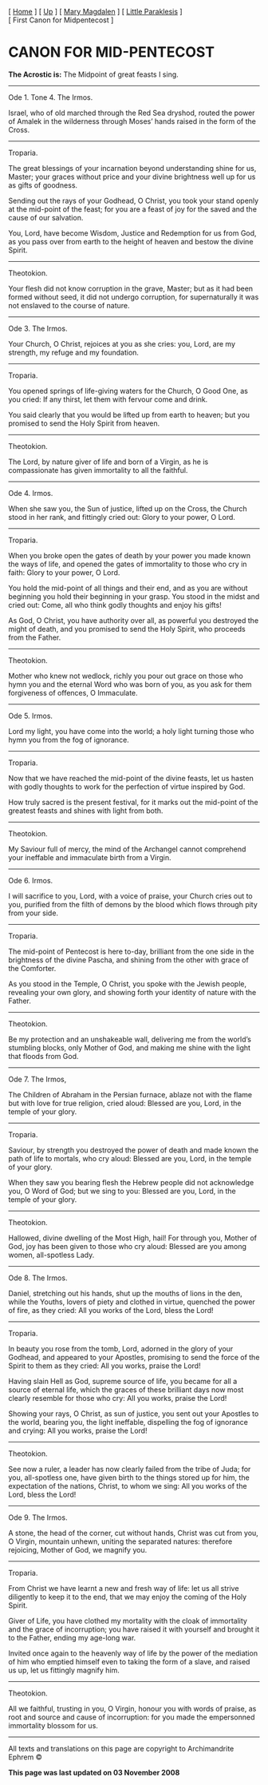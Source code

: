 \[ [Home](index.md) \] \[ [Up](theophan.md) \] \[ [Mary Magdalen](22julcan.md) \] \[ [Little Paraklesis](lparacan.md) \] \[ First Canon for Midpentecost \]

CANON FOR MID-PENTECOST
=======================

**The Acrostic is:**
The Midpoint of great feasts I sing.

****

Ode 1. Tone 4. The Irmos.

Israel, who of old marched through the Red Sea dryshod, routed the power of Amalek in the wilderness through Moses’ hands raised in the form of the Cross.

****

Troparia.

The great blessings of your incarnation beyond understanding shine for us, Master; your graces without price and your divine brightness well up for us as gifts of goodness.

Sending out the rays of your Godhead, O Christ, you took your stand openly at the mid-point of the feast; for you are a feast of joy for the saved and the cause of our salvation.

You, Lord, have become Wisdom, Justice and Redemption for us from God, as you pass over from earth to the height of heaven and bestow the divine Spirit.

****

Theotokion.

Your flesh did not know corruption in the grave, Master; but as it had been formed without seed, it did not undergo corruption, for supernaturally it was not enslaved to the course of nature.

****

Ode 3. The Irmos.

Your Church, O Christ, rejoices at you as she cries: you, Lord, are my strength, my refuge and my foundation.

****

Troparia.

You opened springs of life-giving waters for the Church, O Good One, as you cried: If any thirst, let them with fervour come and drink.

You said clearly that you would be lifted up from earth to heaven; but you promised to send the Holy Spirit from heaven.

****

Theotokion.

The Lord, by nature giver of life and born of a Virgin, as he is compassionate has given immortality to all the faithful.

****

Ode 4. Irmos.

When she saw you, the Sun of justice, lifted up on the Cross, the Church stood in her rank, and fittingly cried out: Glory to your power, O Lord.

****

Troparia.

When you broke open the gates of death by your power you made known the ways of life, and opened the gates of immortality to those who cry in faith: Glory to your power, O Lord.

You hold the mid-point of all things and their end, and as you are without beginning you hold their beginning in your grasp. You stood in the midst and cried out: Come, all who think godly thoughts and enjoy his gifts!

As God, O Christ, you have authority over all, as powerful you destroyed the might of death, and you promised to send the Holy Spirit, who proceeds from the Father.

****

Theotokion.

Mother who knew not wedlock, richly you pour out grace on those who hymn you and the eternal Word who was born of you, as you ask for them forgiveness of offences, O Immaculate.

****

Ode 5. Irmos.

Lord my light, you have come into the world; a holy light turning those who hymn you from the fog of ignorance.

****

Troparia.

Now that we have reached the mid-point of the divine feasts, let us hasten with godly thoughts to work for the perfection of virtue inspired by God.

How truly sacred is the present festival, for it marks out the mid-point of the greatest feasts and shines with light from both.

****

Theotokion.

My Saviour full of mercy, the mind of the Archangel cannot comprehend your ineffable and immaculate birth from a Virgin.

****

Ode 6. Irmos.

I will sacrifice to you, Lord, with a voice of praise, your Church cries out to you, purified from the filth of demons by the blood which flows through pity from your side.

****

Troparia.

The mid-point of Pentecost is here to-day, brilliant from the one side in the brightness of the divine Pascha, and shining from the other with grace of the Comforter.

As you stood in the Temple, O Christ, you spoke with the Jewish people, revealing your own glory, and showing forth your identity of nature with the Father.

****

Theotokion.

Be my protection and an unshakeable wall, delivering me from the world’s stumbling blocks, only Mother of God, and making me shine with the light that floods from God.

****

Ode 7. The Irmos,

The Children of Abraham in the Persian furnace, ablaze not with the flame but with love for true religion, cried aloud: Blessed are you, Lord, in the temple of your glory.

****

Troparia.

Saviour, by strength you destroyed the power of death and made known the path of life to mortals, who cry aloud: Blessed are you, Lord, in the temple of your glory.

When they saw you bearing flesh the Hebrew people did not acknowledge you, O Word of God; but we sing to you: Blessed are you, Lord, in the temple of your glory.

****

Theotokion.

Hallowed, divine dwelling of the Most High, hail! For through you, Mother of God, joy has been given to those who cry aloud: Blessed are you among women, all-spotless Lady.

****

Ode 8. The Irmos.

Daniel, stretching out his hands, shut up the mouths of lions in the den, while the Youths, lovers of piety and clothed in virtue, quenched the power of fire, as they cried: All you works of the Lord, bless the Lord!

****

Troparia.

In beauty you rose from the tomb, Lord, adorned in the glory of your Godhead, and appeared to your Apostles, promising to send the force of the Spirit to them as they cried: All you works, praise the Lord!

Having slain Hell as God, supreme source of life, you became for all a source of eternal life, which the graces of these brilliant days now most clearly resemble for those who cry: All you works, praise the Lord!

Showing your rays, O Christ, as sun of justice, you sent out your Apostles to the world, bearing you, the light ineffable, dispelling the fog of ignorance and crying: All you works, praise the Lord!

****

Theotokion.

See now a ruler, a leader has now clearly failed from the tribe of Juda; for you, all-spotless one, have given birth to the things stored up for him, the expectation of the nations, Christ, to whom we sing: All you works of the Lord, bless the Lord!

****

Ode 9. The Irmos.

A stone, the head of the corner, cut without hands, Christ was cut from you, O Virgin, mountain unhewn, uniting the separated natures: therefore rejoicing, Mother of God, we magnify you.

****

Troparia.

From Christ we have learnt a new and fresh way of life: let us all strive diligently to keep it to the end, that we may enjoy the coming of the Holy Spirit.

Giver of Life, you have clothed my mortality with the cloak of immortality and the grace of incorruption; you have raised it with yourself and brought it to the Father, ending my age-long war.

Invited once again to the heavenly way of life by the power of the mediation of him who emptied himself even to taking the form of a slave, and raised us up, let us fittingly magnify him.

****

Theotokion.

All we faithful, trusting in you, O Virgin, honour you with words of praise, as root and source and cause of incorruption: for you made the empersonned immortality blossom for us.

------------------------------------------------------------------------

All texts and translations on this page are copyright to
Archimandrite Ephrem ©

**This page was last updated on 03 November 2008**

